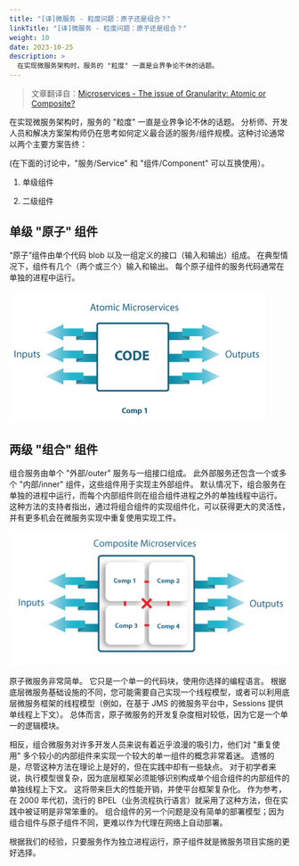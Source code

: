 ```yaml
---
title: "[译]微服务 - 粒度问题：原子还是组合？"
linkTitle: "[译]微服务 - 粒度问题：原子还是组合？"
weight: 10
date: 2023-10-25
description: >
  在实现微服务架构时，服务的 "粒度" 一直是业界争论不休的话题。
---
```


> 文章翻译自：[Microservices - The issue of Granularity: Atomic or Composite? ](https://www.fiorano.com/blogs/microservices)

在实现微服务架构时，服务的 "粒度" 一直是业界争论不休的话题。 分析师、开发人员和解决方案架构师仍在思考如何定义最合适的服务/组件规模。这种讨论通常以两个主要方案告终：

(在下面的讨论中，"服务/Service" 和 "组件/Component" 可以互换使用）。

1. 单级组件

2. 二级组件

## 单级 "原子" 组件

“原子”组件由单个代码 blob 以及一组定义的接口（输入和输出）组成。 在典型情况下，组件有几个（两个或三个）输入和输出。 每个原子组件的服务代码通常在单独的进程中运行。

![Atomic-Microservices-Diagram](images/Atomic-Microservices-Diagram-01.jpg)

## 两级 "组合" 组件

组合服务由单个 "外部/outer" 服务与一组接口组成。 此外部服务还包含一个或多个 "内部/inner" 组件，这些组件用于实现主外部组件。 默认情况下，组合服务在单独的进程中运行，而每个内部组件则在组合组件进程之外的单独线程中运行。 这种方法的支持者指出，通过将组合组件的实现组件化，可以获得更大的灵活性，并有更多机会在微服务实现中重复使用实现工件。

![Atomic-Microservices-Diagram](images/Atomic-Microservices-Diagram-02.jpg)

原子微服务非常简单。 它只是一个单一的代码块，使用你选择的编程语言。 根据底层微服务基础设施的不同，您可能需要自己实现一个线程模型，或者可以利用底层微服务框架的线程模型（例如，在基于 JMS 的微服务平台中，Sessions 提供单线程上下文）。 总体而言，原子微服务的开发复杂度相对较低，因为它是一个单一的逻辑模块。

相反，组合微服务对许多开发人员来说有着近乎浪漫的吸引力，他们对 "重复使用" 多个较小的内部组件来实现一个较大的单一组件的概念非常着迷。 遗憾的是，尽管这种方法在理论上是好的，但在实践中却有一些缺点。 对于初学者来说，执行模型很复杂，因为底层框架必须能够识别构成单个组合组件的内部组件的单独线程上下文。 这将带来巨大的性能开销，并使平台框架复杂化。 作为参考，在 2000 年代初，流行的 BPEL（业务流程执行语言）就采用了这种方法，但在实践中被证明是非常笨重的。 组合组件的另一个问题是没有简单的部署模型；因为组合组件与原子组件不同，更难以作为代理在网络上自动部署。

根据我们的经验，只要服务作为独立进程运行，原子组件就是微服务项目实施的更好选择。

